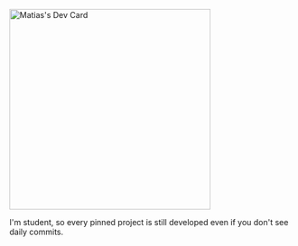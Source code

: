 <a href="https://app.daily.dev/matiasgql"><img src="https://api.daily.dev/devcards/v2/t1F1YIQirtm0aAIjUmcOK.png?type=default&r=qqb" width="356" alt="Matias's Dev Card"/></a>

I'm student, so every pinned project is still developed even if you don't see daily commits.
